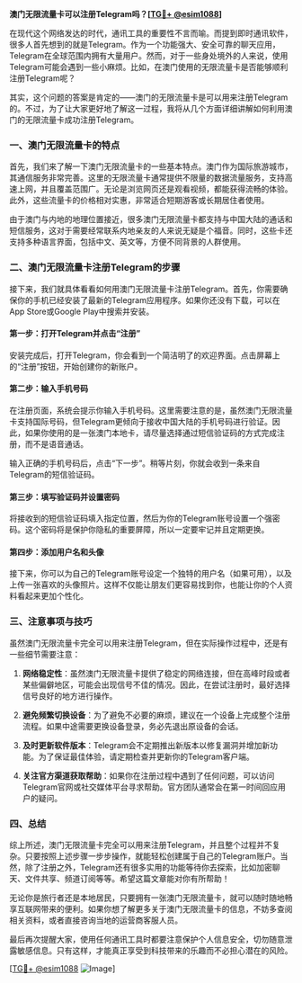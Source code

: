 **澳门无限流量卡可以注册Telegram吗？[[TG💪+ @esim1088](https://t.me/s/esim1088)]**

在现代这个网络发达的时代，通讯工具的重要性不言而喻。而提到即时通讯软件，很多人首先想到的就是Telegram。作为一个功能强大、安全可靠的聊天应用，Telegram在全球范围内拥有大量用户。然而，对于一些身处境外的人来说，使用Telegram可能会遇到一些小麻烦。比如，在澳门使用的无限流量卡是否能够顺利注册Telegram呢？

其实，这个问题的答案是肯定的——澳门的无限流量卡是可以用来注册Telegram的。不过，为了让大家更好地了解这一过程，我将从几个方面详细讲解如何利用澳门的无限流量卡成功注册Telegram。

### 一、澳门无限流量卡的特点

首先，我们来了解一下澳门无限流量卡的一些基本特点。澳门作为国际旅游城市，其通信服务非常完善。这里的无限流量卡通常提供不限量的数据流量服务，支持高速上网，并且覆盖范围广。无论是浏览网页还是观看视频，都能获得流畅的体验。此外，这些流量卡的价格相对实惠，非常适合短期游客或长期居住者使用。

由于澳门与内地的地理位置接近，很多澳门无限流量卡都支持与中国大陆的通话和短信服务，这对于需要经常联系内地亲友的人来说无疑是个福音。同时，这些卡还支持多种语言界面，包括中文、英文等，方便不同背景的人群使用。

### 二、澳门无限流量卡注册Telegram的步骤

接下来，我们就具体看看如何用澳门无限流量卡注册Telegram。首先，你需要确保你的手机已经安装了最新的Telegram应用程序。如果你还没有下载，可以在App Store或Google Play中搜索并安装。

#### 第一步：打开Telegram并点击“注册”

安装完成后，打开Telegram，你会看到一个简洁明了的欢迎界面。点击屏幕上的“注册”按钮，开始创建你的新账户。

#### 第二步：输入手机号码

在注册页面，系统会提示你输入手机号码。这里需要注意的是，虽然澳门无限流量卡支持国际号码，但Telegram更倾向于接收中国大陆的手机号码进行验证。因此，如果你使用的是一张澳门本地卡，请尽量选择通过短信验证码的方式完成注册，而不是语音通话。

输入正确的手机号码后，点击“下一步”。稍等片刻，你就会收到一条来自Telegram的短信验证码。

#### 第三步：填写验证码并设置密码

将接收到的短信验证码填入指定位置，然后为你的Telegram账号设置一个强密码。这个密码将是保护你隐私的重要屏障，所以一定要牢记并且定期更换。

#### 第四步：添加用户名和头像

接下来，你可以为自己的Telegram账号设定一个独特的用户名（如果可用），以及上传一张喜欢的头像照片。这样不仅能让朋友们更容易找到你，也能让你的个人资料看起来更加个性化。

### 三、注意事项与技巧

虽然澳门无限流量卡完全可以用来注册Telegram，但在实际操作过程中，还是有一些细节需要注意：

1. **网络稳定性**：虽然澳门无限流量卡提供了稳定的网络连接，但在高峰时段或者某些偏僻地区，可能会出现信号不佳的情况。因此，在尝试注册时，最好选择信号良好的地方进行操作。

2. **避免频繁切换设备**：为了避免不必要的麻烦，建议在一个设备上完成整个注册流程。如果中途需要更换设备登录，务必先退出原设备的会话。

3. **及时更新软件版本**：Telegram会不定期推出新版本以修复漏洞并增加新功能。为了保证最佳体验，请定期检查并更新你的Telegram客户端。

4. **关注官方渠道获取帮助**：如果你在注册过程中遇到了任何问题，可以访问Telegram官网或社交媒体平台寻求帮助。官方团队通常会在第一时间回应用户的疑问。

### 四、总结

综上所述，澳门无限流量卡完全可以用来注册Telegram，并且整个过程并不复杂。只要按照上述步骤一步步操作，就能轻松创建属于自己的Telegram账户。当然，除了注册之外，Telegram还有很多实用的功能等待你去探索，比如加密聊天、文件共享、频道订阅等等。希望这篇文章能对你有所帮助！

无论你是旅行者还是本地居民，只要拥有一张澳门无限流量卡，就可以随时随地畅享互联网带来的便利。如果你想了解更多关于澳门无限流量卡的信息，不妨多查阅相关资料，或者直接咨询当地的运营商客服人员。

最后再次提醒大家，使用任何通讯工具时都要注意保护个人信息安全，切勿随意泄露敏感信息。只有这样，才能真正享受到科技带来的乐趣而不必担心潜在的风险。

[[TG💪+ @esim1088](https://t.me/s/esim1088) ![Image](https://i.postimg.cc/4NQfJmqS/Snipaste-2025-05-13-00-14-12.png)]